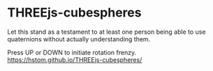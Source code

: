# THREEjs-cubespheres
Let this stand as a testament to at least one person being able to use quaternions without actually understanding them.

Press UP or DOWN to initiate rotation frenzy.
https://hstom.github.io/THREEjs-cubespheres/
